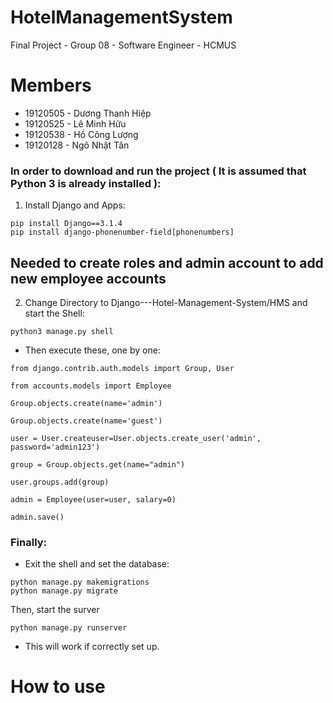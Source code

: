# HotelManagementSystem
Final Project - Group 08 - Software Engineer - HCMUS

# Members
* 19120505 - Dương Thanh Hiệp
* 19120525 - Lê Minh Hữu
* 19120538 - Hồ Công Lượng
* 19120128 - Ngô Nhật Tân

### In order to download and run the project ( It is assumed that Python 3 is already installed ):
1. Install Django and Apps:
```shell
pip install Django==3.1.4
pip install django-phonenumber-field[phonenumbers]
```
## Needed to create roles and admin account to add new employee accounts
2. Change Directory to Django---Hotel-Management-System/HMS and start the Shell:
```shell
python3 manage.py shell
```
* Then execute these, one by one:
```shell
from django.contrib.auth.models import Group, User
```

```shell
from accounts.models import Employee
```

```shell
Group.objects.create(name='admin')
```

```shell
Group.objects.create(name='guest')
```

```shell
user = User.createuser=User.objects.create_user('admin', password='admin123')
```

```shell
group = Group.objects.get(name="admin")
```

```shell
user.groups.add(group)
```

```shell
admin = Employee(user=user, salary=0)
```

```shell
admin.save()
```

### Finally:
* Exit the shell and set the database: 
```shell
python manage.py makemigrations
python manage.py migrate
```
Then, start the surver
```shell
python manage.py runserver
```
* This will work if correctly set up.

# How to use
